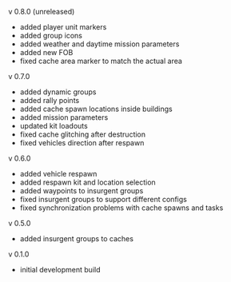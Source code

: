 v 0.8.0 (unreleased)
- added player unit markers
- added group icons
- added weather and daytime mission parameters
- added new FOB
- fixed cache area marker to match the actual area


v 0.7.0
- added dynamic groups
- added rally points
- added cache spawn locations inside buildings
- added mission parameters
- updated kit loadouts
- fixed cache glitching after destruction
- fixed vehicles direction after respawn

v 0.6.0
- added vehicle respawn
- added respawn kit and location selection
- added waypoints to insurgent groups
- fixed insurgent groups to support different configs
- fixed synchronization problems with cache spawns and tasks

v 0.5.0
- added insurgent groups to caches

v 0.1.0
- initial development build
